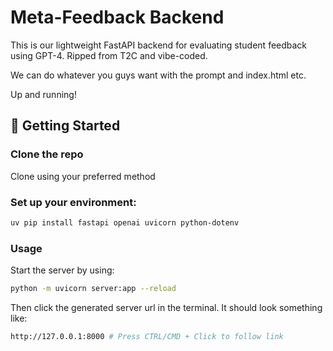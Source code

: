 # Meta-Feedback Backend

This is our lightweight FastAPI backend for evaluating student feedback using GPT-4. Ripped from T2C and vibe-coded. 

We can do whatever you guys want with the prompt and index.html etc.

Up and running!

## 🚀 Getting Started

### Clone the repo
Clone using your preferred method

### Set up your environment:
   ```bash
   uv pip install fastapi openai uvicorn python-dotenv
   ```

### Usage
Start the server by using:
   ```bash
   python -m uvicorn server:app --reload
   ```
Then click the generated server url in the terminal. It should look something like:
```bash
http://127.0.0.1:8000 # Press CTRL/CMD + Click to follow link
```

